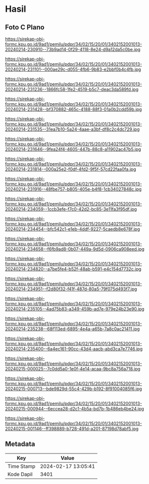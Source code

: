 # Hasil

## Foto C Plano

https://sirekap-obj-formc.kpu.go.id/9ad1/pemilu/pdpr/34/02/15/20/01/3402152001013-20240214-230910--73b9ad14-0f29-4118-8e24-d9a12da5c0be.jpg

https://sirekap-obj-formc.kpu.go.id/9ad1/pemilu/pdpr/34/02/15/20/01/3402152001013-20240214-231101--000ae29c-d055-4fb6-9b83-e2bbf0b4c4fb.jpg

https://sirekap-obj-formc.kpu.go.id/9ad1/pemilu/pdpr/34/02/15/20/01/3402152001013-20240214-231236--1866fc58-1fe2-4519-b5c7-deac3da589fd.jpg

https://sirekap-obj-formc.kpu.go.id/9ad1/pemilu/pdpr/34/02/15/20/01/3402152001013-20240214-231428--bf370882-465c-4188-88f3-01a0b2cdd59b.jpg

https://sirekap-obj-formc.kpu.go.id/9ad1/pemilu/pdpr/34/02/15/20/01/3402152001013-20240214-231535--31ea7b10-5a24-4aae-a3bf-df8c2c4dc729.jpg

https://sirekap-obj-formc.kpu.go.id/9ad1/pemilu/pdpr/34/02/15/20/01/3402152001013-20240214-231646--9fea24f4-4605-447b-88c8-a11902ac47b5.jpg

https://sirekap-obj-formc.kpu.go.id/9ad1/pemilu/pdpr/34/02/15/20/01/3402152001013-20240214-231814--000a25e2-f0df-4fd2-9f5f-57cd22faa0fa.jpg

https://sirekap-obj-formc.kpu.go.id/9ad1/pemilu/pdpr/34/02/15/20/01/3402152001013-20240214-231916--48fbe757-b805-405e-b4f8-1cb34027848c.jpg

https://sirekap-obj-formc.kpu.go.id/9ad1/pemilu/pdpr/34/02/15/20/01/3402152001013-20240214-234059--1ccb3efe-f7c0-42d2-bc85-3e11fa3f95df.jpg

https://sirekap-obj-formc.kpu.go.id/9ad1/pemilu/pdpr/34/02/15/20/01/3402152001013-20240214-234454--bfc542c1-e1eb-4ddf-9227-5caedb8e678f.jpg

https://sirekap-obj-formc.kpu.go.id/9ad1/pemilu/pdpr/34/02/15/20/01/3402152001013-20240214-234658--f6fb9ad8-0b07-449a-9d5d-0906ca908eed.jpg

https://sirekap-obj-formc.kpu.go.id/9ad1/pemilu/pdpr/34/02/15/20/01/3402152001013-20240214-234820--a7be5fe4-b52f-48ab-b591-e4c154d7732c.jpg

https://sirekap-obj-formc.kpu.go.id/9ad1/pemilu/pdpr/34/02/15/20/01/3402152001013-20240214-234951--f2d80f32-f41f-487d-80a5-79f075d493f7.jpg

https://sirekap-obj-formc.kpu.go.id/9ad1/pemilu/pdpr/34/02/15/20/01/3402152001013-20240214-235105--4ad75b83-a349-459b-ad7e-979e24b23e90.jpg

https://sirekap-obj-formc.kpu.go.id/9ad1/pemilu/pdpr/34/02/15/20/01/3402152001013-20240214-235238--68f113ed-6895-4e4a-a65b-7a8c0ac21411.jpg

https://sirekap-obj-formc.kpu.go.id/9ad1/pemilu/pdpr/34/02/15/20/01/3402152001013-20240214-235400--6a4ec161-90cc-43d4-aacb-abd3ca7e7746.jpg

https://sirekap-obj-formc.kpu.go.id/9ad1/pemilu/pdpr/34/02/15/20/01/3402152001013-20240215-000025--7c0dd5a0-1e0f-4e14-acaa-9bc8a756a718.jpg

https://sirekap-obj-formc.kpu.go.id/9ad1/pemilu/pdpr/34/02/15/20/01/3402152001013-20240215-000713--bde9829d-55c4-429b-b192-8f91004085f6.jpg

https://sirekap-obj-formc.kpu.go.id/9ad1/pemilu/pdpr/34/02/15/20/01/3402152001013-20240215-000944--6eccea28-d2c1-4b5a-bd7b-1b486eb4be24.jpg

https://sirekap-obj-formc.kpu.go.id/9ad1/pemilu/pdpr/34/02/15/20/01/3402152001013-20240215-001146--ff398889-b728-491d-a201-87198d78abf5.jpg


## Metadata

| Key        | Value               |
| ---------- | ------------------- |
| Time Stamp | 2024-02-17 13:05:41 |
| Kode Dapil | 3401                |



